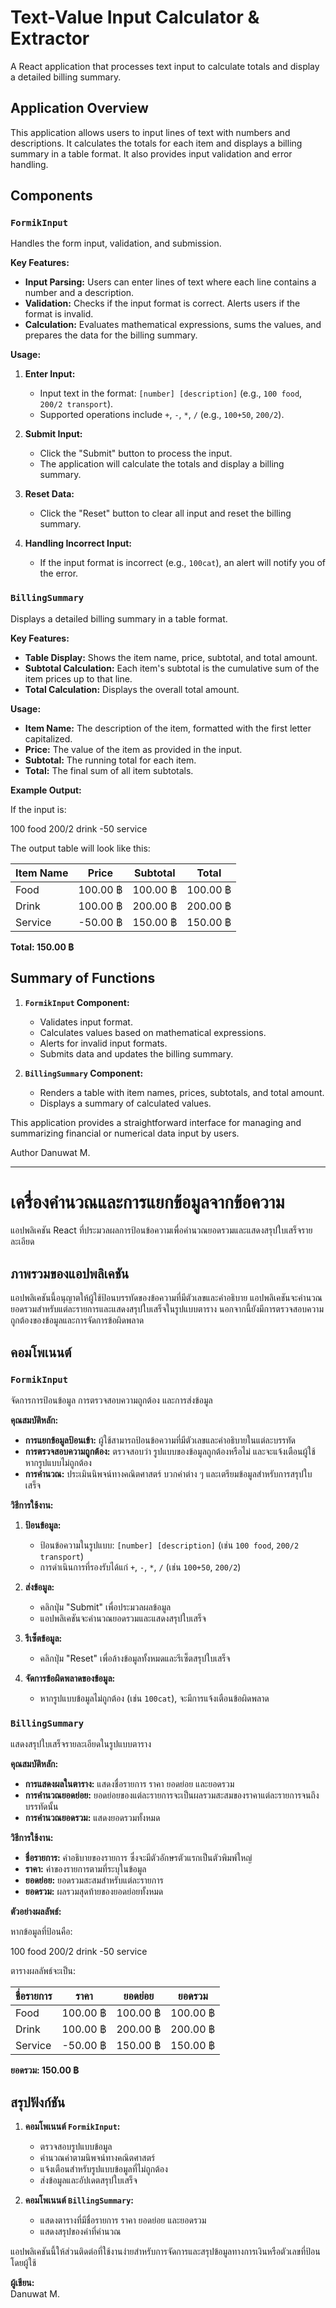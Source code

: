 # Text-Value Input Calculator & Extractor

A React application that processes text input to calculate totals and display a detailed billing summary.

## Application Overview

This application allows users to input lines of text with numbers and descriptions. It calculates the totals for each item and displays a billing summary in a table format. It also provides input validation and error handling.

## Components

### `FormikInput`

Handles the form input, validation, and submission.

**Key Features:**

- **Input Parsing:** Users can enter lines of text where each line contains a number and a description.
- **Validation:** Checks if the input format is correct. Alerts users if the format is invalid.
- **Calculation:** Evaluates mathematical expressions, sums the values, and prepares the data for the billing summary.

**Usage:**

1. **Enter Input:** 
   - Input text in the format: `[number] [description]` (e.g., `100 food`, `200/2 transport`).
   - Supported operations include `+`, `-`, `*`, `/` (e.g., `100+50`, `200/2`).

2. **Submit Input:** 
   - Click the "Submit" button to process the input.
   - The application will calculate the totals and display a billing summary.

3. **Reset Data:** 
   - Click the "Reset" button to clear all input and reset the billing summary.

4. **Handling Incorrect Input:** 
   - If the input format is incorrect (e.g., `100cat`), an alert will notify you of the error.

### `BillingSummary`

Displays a detailed billing summary in a table format.

**Key Features:**

- **Table Display:** Shows the item name, price, subtotal, and total amount.
- **Subtotal Calculation:** Each item's subtotal is the cumulative sum of the item prices up to that line.
- **Total Calculation:** Displays the overall total amount.

**Usage:**

- **Item Name:** The description of the item, formatted with the first letter capitalized.
- **Price:** The value of the item as provided in the input.
- **Subtotal:** The running total for each item.
- **Total:** The final sum of all item subtotals.

**Example Output:**

If the input is:

100 food
200/2 drink
-50 service

The output table will look like this:

| Item Name | Price | Subtotal | Total |
|-----------|-------|----------|-------|
| Food      | 100.00 ฿ | 100.00 ฿ | 100.00 ฿ |
| Drink     | 100.00 ฿ | 200.00 ฿ | 200.00 ฿ |
| Service   | -50.00 ฿ | 150.00 ฿ | 150.00 ฿ |

**Total: 150.00 ฿**

## Summary of Functions

1. **`FormikInput` Component:**
   - Validates input format.
   - Calculates values based on mathematical expressions.
   - Alerts for invalid input formats.
   - Submits data and updates the billing summary.

2. **`BillingSummary` Component:**
   - Renders a table with item names, prices, subtotals, and total amount.
   - Displays a summary of calculated values.

This application provides a straightforward interface for managing and summarizing financial or numerical data input by users.

Author
Danuwat M.

______________________

# เครื่องคำนวณและการแยกข้อมูลจากข้อความ

แอปพลิเคชัน React ที่ประมวลผลการป้อนข้อความเพื่อคำนวณยอดรวมและแสดงสรุปใบเสร็จรายละเอียด

## ภาพรวมของแอปพลิเคชัน

แอปพลิเคชันนี้อนุญาตให้ผู้ใช้ป้อนบรรทัดของข้อความที่มีตัวเลขและคำอธิบาย แอปพลิเคชันจะคำนวณยอดรวมสำหรับแต่ละรายการและแสดงสรุปใบเสร็จในรูปแบบตาราง นอกจากนี้ยังมีการตรวจสอบความถูกต้องของข้อมูลและการจัดการข้อผิดพลาด

## คอมโพเนนต์

### `FormikInput`

จัดการการป้อนข้อมูล การตรวจสอบความถูกต้อง และการส่งข้อมูล

**คุณสมบัติหลัก:**

- **การแยกข้อมูลป้อนเข้า:** ผู้ใช้สามารถป้อนข้อความที่มีตัวเลขและคำอธิบายในแต่ละบรรทัด
- **การตรวจสอบความถูกต้อง:** ตรวจสอบว่า รูปแบบของข้อมูลถูกต้องหรือไม่ และจะแจ้งเตือนผู้ใช้หากรูปแบบไม่ถูกต้อง
- **การคำนวณ:** ประเมินนิพจน์ทางคณิตศาสตร์ บวกค่าต่าง ๆ และเตรียมข้อมูลสำหรับการสรุปใบเสร็จ

**วิธีการใช้งาน:**

1. **ป้อนข้อมูล:** 
   - ป้อนข้อความในรูปแบบ: `[number] [description]` (เช่น `100 food`, `200/2 transport`)
   - การดำเนินการที่รองรับได้แก่ `+`, `-`, `*`, `/` (เช่น `100+50`, `200/2`)

2. **ส่งข้อมูล:** 
   - คลิกปุ่ม "Submit" เพื่อประมวลผลข้อมูล
   - แอปพลิเคชันจะคำนวณยอดรวมและแสดงสรุปใบเสร็จ

3. **รีเซ็ตข้อมูล:** 
   - คลิกปุ่ม "Reset" เพื่อล้างข้อมูลทั้งหมดและรีเซ็ตสรุปใบเสร็จ

4. **จัดการข้อผิดพลาดของข้อมูล:** 
   - หากรูปแบบข้อมูลไม่ถูกต้อง (เช่น `100cat`), จะมีการแจ้งเตือนข้อผิดพลาด

### `BillingSummary`

แสดงสรุปใบเสร็จรายละเอียดในรูปแบบตาราง

**คุณสมบัติหลัก:**

- **การแสดงผลในตาราง:** แสดงชื่อรายการ ราคา ยอดย่อย และยอดรวม
- **การคำนวณยอดย่อย:** ยอดย่อยของแต่ละรายการจะเป็นผลรวมสะสมของราคาแต่ละรายการจนถึงบรรทัดนั้น
- **การคำนวณยอดรวม:** แสดงยอดรวมทั้งหมด

**วิธีการใช้งาน:**

- **ชื่อรายการ:** คำอธิบายของรายการ ซึ่งจะมีตัวอักษรตัวแรกเป็นตัวพิมพ์ใหญ่
- **ราคา:** ค่าของรายการตามที่ระบุในข้อมูล
- **ยอดย่อย:** ยอดรวมสะสมสำหรับแต่ละรายการ
- **ยอดรวม:** ผลรวมสุดท้ายของยอดย่อยทั้งหมด

**ตัวอย่างผลลัพธ์:**

หากข้อมูลที่ป้อนคือ:

100 food
200/2 drink
-50 service

ตารางผลลัพธ์จะเป็น:

| ชื่อรายการ | ราคา | ยอดย่อย | ยอดรวม |
|-------------|-------|---------|---------|
| Food        | 100.00 ฿ | 100.00 ฿ | 100.00 ฿ |
| Drink       | 100.00 ฿ | 200.00 ฿ | 200.00 ฿ |
| Service     | -50.00 ฿ | 150.00 ฿ | 150.00 ฿ |

**ยอดรวม: 150.00 ฿**

## สรุปฟังก์ชัน

1. **คอมโพเนนต์ `FormikInput`:**
   - ตรวจสอบรูปแบบข้อมูล
   - คำนวณค่าตามนิพจน์ทางคณิตศาสตร์
   - แจ้งเตือนสำหรับรูปแบบข้อมูลที่ไม่ถูกต้อง
   - ส่งข้อมูลและอัปเดตสรุปใบเสร็จ

2. **คอมโพเนนต์ `BillingSummary`:**
   - แสดงตารางที่มีชื่อรายการ ราคา ยอดย่อย และยอดรวม
   - แสดงสรุปของค่าที่คำนวณ

แอปพลิเคชันนี้ให้ส่วนติดต่อที่ใช้งานง่ายสำหรับการจัดการและสรุปข้อมูลทางการเงินหรือตัวเลขที่ป้อนโดยผู้ใช้

**ผู้เขียน:**  
Danuwat M.


